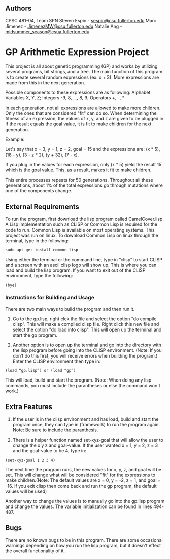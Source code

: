 ## Authors
CPSC 481-04, Team SPN
Steven Espin - sespin@csu.fullerton.edu
Marc Jimenez - JimenezMW@csu.fullerton.edu
Natalie Ang - midsummer_season@csua.fullerton.edu

# GP Arithmetic Expression Project

This project is all about genetic programming (GP) and works by utilizing several programs, bit strings, and a tree. The main function of this program is to create several random expressions (ex. x + 3). More expressions are made from this in the next generation.

Possible components to these expressions are as following: Alphabet: Variables X, Y, Z; Integers -9, 8, ..., 8, 9; Operators +, -, *

In each generation, not all expressions are allowed to make more children. Only the ones that are considered "fit" can do so. When determining the fitness of an expression, the values of x, y, and z are given to be plugged in. If the result equals the goal value, it is fit to make children for the next generation. 

Example: 

Let's say that x = 3, y = 1, z = 2, goal = 15 and the expressions are: (x * 5), (18 - y), (3 - z * 2), (y + 32), (7 - x).

If you plug in the values for each expression, only (x * 5) yield the result 15 which is the goal value. This, as a result, makes it  fit to make children.

This entire processes repeats for 50 generations. Throughout all these generations, about 1% of the total expressions go through mutations where one of the components change. 

## External Requirements

To run the program, first download the lisp program called CamelCover.lisp. A Lisp implementation such as CLISP or Common Lisp is required for the code to run. Common Lisp is available on most operating systems. This project was run on linux. To download Common Lisp on linux through the terminal, type in the following: 

```
sudo apt-get install common lisp
```

Using either the terminal or the command line, type in “clisp” to start CLISP and a screen with an ascii clisp logo will show up. This is where you can load and build the lisp program. If you want to exit out of the CLISP environment, type the following:

```
(bye)
```

### Instructions for Building and Usage

There are two main ways to build the program and then run it.
1. Go to the gp.lisp, right clck the file and select the option "do compile  clisp". This will make a compiled clisp file. Right click this new file and  select the option "do load into clisp". This will open up the terminal and start the gp program. 

2. Another option is to open up the terminal and go into the directory with the lisp program before going into the CLISP environment. (Note: If you don’t do this first, you will receive errors when building the program.) Enter the CLISP environment then type in:

```
(load “gp.lisp”) or (load “gp”)
```

This will load, build and start the program. (Note: When doing any lisp commands, you must include the parantheses or else the command won't work.)

## Extra Features

1. If the user is in the clisp environment and has load, build and start the program once, they can type in (framework) to run the program again. Note: Be sure to include the paranthesis.

2. There is a helper function named set-xyz-goal that will allow the user to change the x y z and goal-value. If the user wanted x = 1, y = 2, z = 3 and the goal-value to be 4, type in:

```
(set-xyz-goal 1 2 3 4)
```

The next time the program runs, the new values for x, y, z, and goal will be set. This will change what will be considered "fit" for the expressions to make children.(Note: The default values are x = 0, y = -2, z = 1, and goal = -16. If you exit clisp then come back and run the gp program, the default values will be used)

Another way to change the values is to manually go into the gp.lisp program and change the values. The variable initialization can be found in lines 494-487.

## Bugs

There are no known bugs to be in this program. There are some occasional warnings depending on how you run the lisp program, but it doesn't effect the overall functionality of it.

